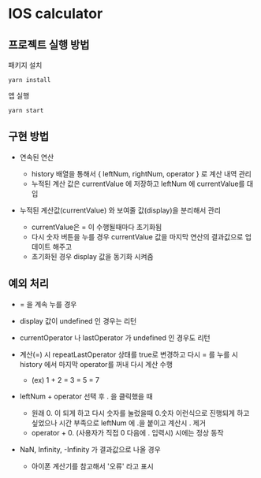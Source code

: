 # IOS calculator

## 프로젝트 실행 방법

패키지 설치

```
yarn install

```

앱 실행

```
yarn start

```

## 구현 방법

- 연속된 연산

  - history 배열을 통해서 { leftNum, rightNum, operator } 로 계산 내역 관리
  - 누적된 계산 값은 currentValue 에 저장하고 leftNum 에 currentValue를 대입

- 누적된 계산값(currentValue) 와 보여줄 값(display)을 분리해서 관리
  - currentValue은 = 이 수행될때마다 초기화됨
  - 다시 숫자 버튼을 누를 경우 currentValue 값을 마지막 연산의 결과값으로 업데이트 해주고
  - 초기화된 경우 display 값을 동기화 시켜줌

## 예외 처리

- = 을 계속 누를 경우
- display 값이 undefined 인 경우는 리턴
- currentOperator 나 lastOperator 가 undefined 인 경우도 리턴

- 계산(=) 시 repeatLastOperator 상태를 true로 변경하고 다시 = 를 누를 시 history 에서 마지막 operator를 꺼내 다시 계산 수행

  - (ex) 1 + 2 = 3 = 5 = 7

- leftNum + operator 선택 후 . 을 클릭했을 때

  - 원래 0. 이 되게 하고 다시 숫자를 눌렀을때 0.숫자 이런식으로 진행되게 하고 싶었으나 시간 부족으로 leftNum 에 .을 붙이고 계산시 . 제거
  - operator + 0. (사용자가 직접 0 다음에 . 입력시) 시에는 정상 동작

- NaN, Infinity, -Infinity 가 결과값으로 나올 경우
  - 아이폰 계산기를 참고해서 '오류' 라고 표시
